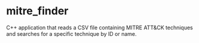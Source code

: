 # mitre_finder
 C++ application that reads a CSV file containing MITRE ATT&amp;CK techniques and searches for a specific technique by ID or name.
